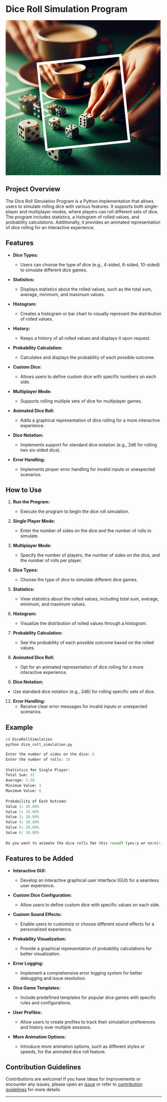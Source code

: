 # Dice Roll Simulation Program

![Dice ROll](../assets/images/readme_images/dice_roll.png)

## Project Overview

The Dice Roll Simulation Program is a Python implementation that allows users to simulate rolling dice with various features. It supports both single-player and multiplayer modes, where players can roll different sets of dice. The program includes statistics, a histogram of rolled values, and probability calculations. Additionally, it provides an animated representation of dice rolling for an interactive experience.

## Features

- **Dice Types:**

  - Users can choose the type of dice (e.g., 4-sided, 6-sided, 10-sided) to simulate different dice games.

- **Statistics:**

  - Displays statistics about the rolled values, such as the total sum, average, minimum, and maximum values.

- **Histogram:**

  - Creates a histogram or bar chart to visually represent the distribution of rolled values.

- **History:**

  - Keeps a history of all rolled values and displays it upon request.

- **Probability Calculation:**

  - Calculates and displays the probability of each possible outcome.

- **Custom Dice:**

  - Allows users to define custom dice with specific numbers on each side.

- **Multiplayer Mode:**

  - Supports rolling multiple sets of dice for multiplayer games.

- **Animated Dice Roll:**

  - Adds a graphical representation of dice rolling for a more interactive experience.

- **Dice Notation:**

  - Implements support for standard dice notation (e.g., 2d6 for rolling two six-sided dice).

- **Error Handling:**
  - Implements proper error handling for invalid inputs or unexpected scenarios.

## How to Use

1. **Run the Program:**

   - Execute the program to begin the dice roll simulation.

2. **Single Player Mode:**

   - Enter the number of sides on the dice and the number of rolls to simulate.

3. **Multiplayer Mode:**

   - Specify the number of players, the number of sides on the dice, and the number of rolls per player.

4. **Dice Types:**

   - Choose the type of dice to simulate different dice games.

5. **Statistics:**

   - View statistics about the rolled values, including total sum, average, minimum, and maximum values.

6. **Histogram:**

   - Visualize the distribution of rolled values through a histogram.

7. **Probability Calculation:**

   - See the probability of each possible outcome based on the rolled values.

8. **Animated Dice Roll:**

   - Opt for an animated representation of dice rolling for a more interactive experience.

9. **Dice Notation:**

- Use standard dice notation (e.g., 2d6) for rolling specific sets of dice.

12. **Error Handling:**
    - Receive clear error messages for invalid inputs or unexpected scenarios.

## Example

```bash
cd DiceRollSimulation
python dice_roll_simulation.py
```

```python
Enter the number of sides on the dice: 6
Enter the number of rolls: 10

Statistics for Single Player:
Total Sum: 32
Average: 3.20
Minimum Value: 1
Maximum Value: 6

Probability of Each Outcome:
Value 1: 20.00%
Value 2: 10.00%
Value 3: 30.00%
Value 4: 10.00%
Value 5: 20.00%
Value 6: 10.00%

Do you want to animate the dice rolls for this round? (yes/y or no/n): yes
```

## Features to be Added

- **Interactive GUI:**

  - Develop an interactive graphical user interface (GUI) for a seamless user experience.

- **Custom Dice Configuration:**

  - Allow users to define custom dice with specific values on each side.

- **Custom Sound Effects:**

  - Enable users to customize or choose different sound effects for a personalized experience.

- **Probability Visualization:**

  - Provide a graphical representation of probability calculations for better visualization.

- **Error Logging:**

  - Implement a comprehensive error logging system for better debugging and issue resolution.

- **Dice Game Templates:**

  - Include predefined templates for popular dice games with specific rules and configurations.

- **User Profiles:**

  - Allow users to create profiles to track their simulation preferences and history over multiple sessions.

- **More Animation Options:**
  - Introduce more animation options, such as different styles or speeds, for the animated dice roll feature.

## Contribution Guidelines

Contributions are welcome! If you have ideas for improvements or encounter any issues, please open an [issue](https://github.com/vrm-piyush/Python-Projects/issues/new/choose) or refer to [contribution guidelines](../CONTRIBUTING.md) for more details.

---
